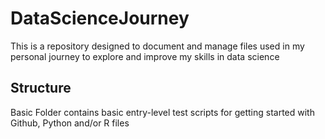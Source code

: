 # DataScienceJourney
This is a repository designed to document and manage files used in my personal journey to explore and improve my skills in data science

## Structure
Basic Folder contains basic entry-level test scripts for getting started with Github, Python and/or R files
